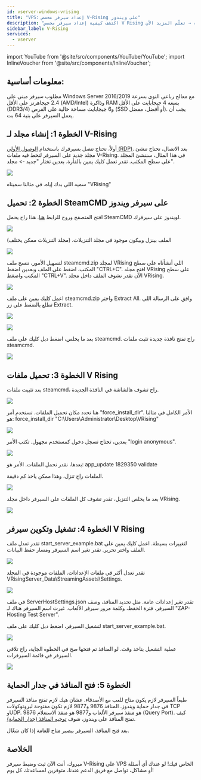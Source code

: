 ```yaml
---
id: vserver-windows-vrising
title: "VPS: إعداد سيرفر مخصص V-Rising على ويندوز"
description: "اكتشف كيفية إعداد سيرفر مخصص V Rising على ويندوز لأداء ألعاب مثالي واستضافة سلسة → تعلّم المزيد الآن"
sidebar_label: V-Rising
services:
  - vserver
---
```


import YouTube from '@site/src/components/YouTube/YouTube';
import InlineVoucher from '@site/src/components/InlineVoucher';

<YouTube videoId="to2ghqNpGLA" imageSrc="https://screensaver01.zap-hosting.com/index.php/s/qnEwRNpMmo3JzQq/preview" title="كيفية إعداد سيرفر مخصص V RISING على ويندوز!" description="تحس إنك تفهم أفضل لما تشوف الأشياء عم تشتغل؟ إحنا معك! غص في الفيديو اللي بيشرح كل شيء خطوة بخطوة. سواء كنت مستعجل أو بتحب تستوعب المعلومات بطريقة ممتعة!"/>
<InlineVoucher />

## معلومات أساسية: 
مطلوب سيرفر مبني على Windows Server 2016/2019 مع معالج رباعي النوى بسرعة 2.4 جيجاهرتز على الأقل (AMD/Intel) وذاكرة RAM بسعة 4 جيجابايت على الأقل (DDR3/4) و6 جيجابايت مساحة خالية على القرص (SSD أو أفضل، مفضل). يجب أن يعمل السيرفر على بنية 64 بت.

## الخطوة 1: إنشاء مجلد لـ V-Rising

أولاً، تحتاج تتصل بسيرفرك باستخدام [الوصول الأولي (RDP)](vserver-windows-userdp.md). بعد الاتصال، تحتاج تنشئ مجلد جديد على السيرفر لتحط فيه ملفات V-Rising.
في هذا المثال، سننشئ المجلد على سطح المكتب.
تقدر تعمل كليك يمين بالفأرة.
بعدين تختار "جديد -> مجلد".

![](https://screensaver01.zap-hosting.com/index.php/s/wgf8ckdTgiQ9wAq/preview)

سميه اللي بدك إياه. في مثالنا سميناه "VRising"

## الخطوة 2: تحميل SteamCMD على سيرفر ويندوز

افتح المتصفح وروح للرابط [هنا](https://steamcdn-a.akamaihd.net/client/installer/steamcmd.zip). هذا راح يحمل SteamCMD لويندوز على سيرفرك.

![](https://screensaver01.zap-hosting.com/index.php/s/7HE5smMXq6mEetw/preview)

الملف بينزل وبيكون موجود في مجلد التنزيلات. (مجلد التنزيلات ممكن يختلف)

![](https://screensaver01.zap-hosting.com/index.php/s/eEsyPe9J8KWGRMs/preview)

لتسهيل الأمور، ننسخ ملف steamcmd.zip لمجلد VRising اللي أنشأناه على سطح المكتب.
اضغط على الملف وبعدين اضغط "CTRL+C".
افتح مجلد VRising على سطح المكتب واضغط "CTRL+V".
الآن تقدر تشوف الملف داخل مجلد VRising.

![](https://screensaver01.zap-hosting.com/index.php/s/rNCZB7NDYkqDxrm/preview)

اعمل كليك يمين على ملف steamcmd.zip واختر Extract All. وافق على الرسالة اللي تطلع بالضغط على زر Extract.

![](https://screensaver01.zap-hosting.com/index.php/s/RSQReHkc3SYbzNS/preview)

![](https://screensaver01.zap-hosting.com/index.php/s/yaw87p2bcmFe9z6/preview)

بعد ما يخلص، اضغط دبل كليك على ملف steamcmd.
راح تفتح نافذة جديدة تثبت ملفات steamcmd.

![](https://screensaver01.zap-hosting.com/index.php/s/R7Xm4tSLfEBqboD/preview)

## الخطوة 3: تحميل ملفات V Rising

بعد تثبيت ملفات steamcmd، راح تشوف هالشاشة في النافذة الجديدة.

![](https://screensaver01.zap-hosting.com/index.php/s/DjaZjaqM8tFZzCj/preview)

هنا تحدد مكان تحميل الملفات.
تستخدم أمر "force_install_dir".
الأمر الكامل في مثالنا هو:
force_install_dir "C:\Users\Administrator\Desktop\VRising"

![](https://screensaver01.zap-hosting.com/index.php/s/EFdLWdJ5Ypym3Ym/preview)

بعدين، تحتاج تسجل دخول كمستخدم مجهول.
تكتب الأمر "login anonymous".

![](https://screensaver01.zap-hosting.com/index.php/s/SN8qqRPezLDEF3Q/preview)

بعدها، نقدر نحمل الملفات.
الأمر هو:
app_update 1829350 validate

الملفات راح تنزل، وهذا ممكن ياخذ كم دقيقة.

![](https://screensaver01.zap-hosting.com/index.php/s/S5cwykrPq6bYyrG/preview)

بعد ما يخلص التنزيل، تقدر تشوف كل الملفات على السيرفر داخل مجلد VRising.

![](https://screensaver01.zap-hosting.com/index.php/s/8PwswWgB8BxwECL/preview)

## الخطوة 4: تشغيل وتكوين سيرفر V Rising

تقدر تعدل ملف start_server_example.bat لتغييرات بسيطة.
اعمل كليك يمين على الملف واختر تحرير.
تقدر تغير اسم السيرفر ومسار حفظ البيانات.

![](https://screensaver01.zap-hosting.com/index.php/s/PFDkyayBtSBoEFa/preview)

تقدر تعدل أكثر في ملفات الإعدادات.
الملفات موجودة في المجلد VRisingServer_Data\StreamingAssets\Settings.

![](https://screensaver01.zap-hosting.com/index.php/s/jQWy34tbPTEtcc9/preview)

في ملف ServerHostSettings.json تقدر تغير إعدادات عامة.
مثل تحديد المنافذ، وصف السيرفر، فترة الحفظ، وكلمة مرور سيرفر الألعاب.
غيرت اسم السيرفر هناك لـ "ZAP-Hosting Test Server".

لتشغيل السيرفر، اضغط دبل كليك على ملف start_server_example.bat.

![](https://screensaver01.zap-hosting.com/index.php/s/nSqbQQb3pHXnWmZ/preview)

عملية التشغيل بتاخد وقت.
لو المنافذ تم فتحها صح في الخطوة الجاية، راح تلاقي السيرفر في قائمة السيرفرات.

![](https://screensaver01.zap-hosting.com/index.php/s/TajWHXtRCLEeRKf/preview)

## الخطوة 5: فتح المنافذ في جدار الحماية

طبعاً السيرفر لازم يكون متاح للعب مع الأصدقاء. عشان هيك لازم تفتح منافذ السيرفر في جدار حماية ويندوز. المنافذ 9876 و9877 لازم تكون مفتوحة لبروتوكولات TCP وUDP. 9876 هو منفذ سيرفر الألعاب و9877 هو منفذ الاستعلام (Query Port).
كيف تفتح المنافذ على ويندوز، شوف [توجيه المنافذ (جدار الحماية)](vserver-windows-port.md).

بعد فتح المنافذ، السيرفر بيصير متاح للعامة إذا كان شغّال.

## الخلاصة

مبروك، أنت الآن ثبت وضبط سيرفر V-Rising على VPS الخاص فيك! لو عندك أي أسئلة أو مشاكل، تواصل مع فريق الدعم عندنا، متوفرين لمساعدتك كل يوم!

<InlineVoucher />